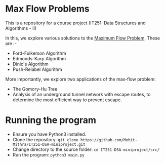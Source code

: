 # Max Flow Problems

This is a repository for a course project (IT251: Data Structures and Algorithms - II)  

In this, we explore various solutions to the [Maximum Flow Problem](https://en.wikipedia.org/wiki/Maximum_flow_problem). These are :-

- Ford-Fulkerson Algorithm
- Edmonds-Karp Algorithm
- Dinic's Algorithm
- Push-Relabel Algorithm

More importantly, we explore two applications of the max-flow problem:

- The Gomory-Hu Tree
- Analysis of an underground tunnel network with escape routes, to determine the most efficient way to prevent escape.

# Running the program

- Ensure you have Python3 installed.
- Clone the repository: ```git clone https://github.com/Mohit-Mithra/IT251-DSA-miniproject.git```
- Change directory to the source folder: ```cd IT251-DSA-miniproject/src/```
- Run the program: ```python3 main.py```

